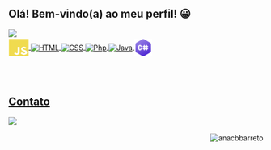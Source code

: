 
  ## Olá! Bem-vindo(a) ao meu perfil! 😀
  
  <a href="http://github-readme-streak-stats.herokuapp.com?user=anacbbarreto&theme=blueberry&border_radius=6.5&locale=pt_BR&date_format=j%20M%5B%20Y%5D&type=png">
      <img height="195em" src="https://github-readme-stats.vercel.app/api/top-langs/?username=anacbbarreto&layout=compact&langs_count=7&theme=blueberry"/>
  <a href="https://github.com/anacbbarreto">
  <br>
  <img align="center" alt="Js" height="35" width="40" src="https://raw.githubusercontent.com/devicons/devicon/master/icons/javascript/javascript-plain.svg">
  <img align="center" alt="HTML" height="35" width="40" src="https://user-images.githubusercontent.com/64232721/176305889-9008846e-176a-468c-b820-fe1b5f809831.png">
  <img align="center" alt="CSS" height="35" width="40" src="https://user-images.githubusercontent.com/64232721/176305937-a3f35066-5207-44ea-bfff-a86ef501a722.png">
  <img align="center" alt="Php" height="35" width="40" src="https://user-images.githubusercontent.com/64232721/176288451-f840d1d4-7c85-4383-aafe-1610ee4aaf1e.png">
  <img align="center" alt="Java" height="35" width="40" src="https://user-images.githubusercontent.com/64232721/176305982-bdf4c565-43a5-4e0e-aab1-1561f766875f.png">
  <img align="center" alt="C#" height="35" width="35" src="https://raw.githubusercontent.com/github/explore/80688e429a7d4ef2fca1e82350fe8e3517d3494d/topics/csharp/csharp.png">

  <br><br>
  
<!--## Site
<a href="https://anacbbarreto.github.io/site/" target="_blank"><button>Site</button></a>--> 

 
  ## Contato
 <a href="https://www.linkedin.com/in/ana-carolina-brandao/" target="_blank"><img src="https://img.shields.io/badge/-LinkedIn-%230077B5?style=for-the-badge&logo=linkedin&logoColor=white" target="_blank"></a> 
 
</div>
<p align="right"><img src="https://komarev.com/ghpvc/?username=anacbbarreto&label=Visitas&color=00d26a&style=flat" alt="anacbbarreto"/></p>

